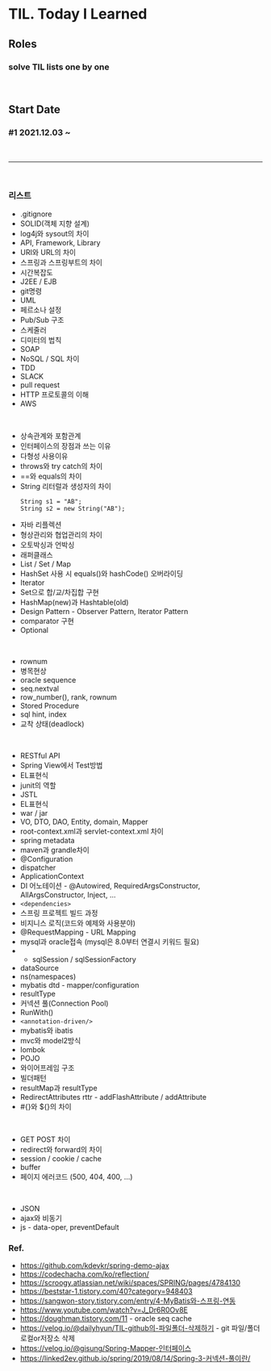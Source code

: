 # TIL. Today I Learned

## Roles
### solve TIL lists one by one

<br>

## Start Date 
### #1 2021.12.03 ~ 

<br>

---

<br>

### **리스트**

- .gitignore
- SOLID(객체 지향 설계)
- log4j와 sysout의 차이
- API, Framework, Library
- URI와 URL의 차이
- 스프링과 스프링부트의 차이
- 시간복잡도
- J2EE / EJB
- git명령
- UML
- 페르소나 설정
- Pub/Sub 구조
- 스케줄러
- 디미터의 법칙
- SOAP
- NoSQL / SQL 차이
- TDD
- SLACK
- pull request
- HTTP 프로토콜의 이해
- AWS



<br>

- 상속관계와 포함관계
- 인터페이스의 장점과 쓰는 이유
- 다형성 사용이유
- throws와 try catch의 차이
- ==와 equals의 차이
- String 리터럴과 생성자의 차이
    ```
    String s1 = "AB";
    String s2 = new String("AB");
    ```
- 자바 리플렉션
- 형상관리와 협업관리의 차이
- 오토박싱과 언박싱
- 래퍼클래스
- List / Set / Map
- HashSet 사용 시 equals()와 hashCode() 오버라이딩
- Iterator
- Set으로 합/교/차집합 구현
- HashMap(new)과 Hashtable(old)
- Design Pattern - Observer Pattern, Iterator Pattern
- comparator 구현
- Optional

<br>

- rownum
- 병목현상
- oracle sequence
- seq.nextval
- row_number(), rank, rownum
- Stored Procedure
- sql hint, index
- 교착 상태(deadlock)

<br>

- RESTful API
- Spring View에서 Test방법
- EL표현식
- junit의 역할
- JSTL
- EL표현식
- war / jar
- VO, DTO, DAO, Entity, domain, Mapper
- root-context.xml과 servlet-context.xml 차이
- spring metadata
- maven과 grandle차이
- @Configuration
- dispatcher
- ApplicationContext
- DI 어노테이션 - @Autowired, RequiredArgsConstructor, AllArgsConstructor, Inject, ...
- `<dependencies>`
- 스프링 프로젝트 빌드 과정
- 비지니스 로직(코드와 예제와 사용분야)
- @RequestMapping - URL Mapping
- mysql과 oracle접속 (mysql은 8.0부터 연결시 키워드 필요)
- - sqlSession / sqlSessionFactory
- dataSource
- ns(namespaces)
- mybatis dtd - mapper/configuration
- resultType
- 커넥션 풀(Connection Pool)
- RunWith()
- `<annotation-driven/>`
- mybatis와 ibatis
- mvc와 model2방식
- lombok
- POJO
- 와이어프레임 구조
- 빌더패턴
- resultMap과 resultType
- RedirectAttributes rttr - addFlashAttribute / addAttribute
- #{}와 ${}의 차이

<br>

- GET POST 차이
- redirect와 forward의 차이
- session / cookie / cache
- buffer
- 페이지 에러코드 (500, 404, 400, ...)

<br>

- JSON
- ajax와 비동기
- js - data-oper, preventDefault


### Ref.
- https://github.com/kdevkr/spring-demo-ajax
- https://codechacha.com/ko/reflection/
- https://scroogy.atlassian.net/wiki/spaces/SPRING/pages/4784130
- https://beststar-1.tistory.com/40?category=948403
- https://sangwon-story.tistory.com/entry/4-MyBatis와-스프링-연동
- https://www.youtube.com/watch?v=J_Dr6R0Ov8E
- https://doughman.tistory.com/11 - oracle seq cache
- https://velog.io/@dailyhyun/TIL-github의-파일폴더-삭제하기 - git 파일/폴더 로컬or저장소 삭제
- https://velog.io/@gisung/Spring-Mapper-인터페이스
- https://linked2ev.github.io/spring/2019/08/14/Spring-3-커넥션-풀이란/